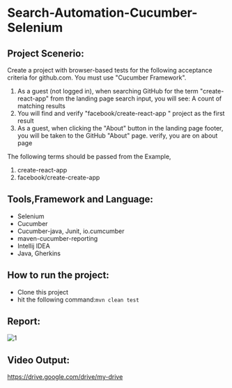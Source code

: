 # Search-Automation-Cucumber-Selenium

## Project Scenerio:
Create a project with browser-based tests for the following acceptance criteria for github.com. You must use "Cucumber Framework".

1. As a guest (not logged in), when searching GitHub for the term "create-react-app" from the landing page search input, you will see: A count of matching results
2. You will find and verify "facebook/create-react-app " project as the first result
3. As a guest, when clicking the "About" button in the landing page footer, you will be taken to the GitHub "About" page. verify, you are on about page

The following terms should be passed from the Example,
1. create-react-app
2. facebook/create-create-app

## Tools,Framework and Language:
- Selenium
- Cucumber
- Cucumber-java, Junit, io.cumcumber
- maven-cucumber-reporting
- Intellij IDEA
- Java, Gherkins

## How to run the project:
- Clone this project
- hit the following command:```mvn clean test```

## Report:
![1](https://user-images.githubusercontent.com/96409251/231618269-aef43460-9ade-4e9c-a576-2cb613f12a18.jpg)

## Video Output:
https://drive.google.com/drive/my-drive
